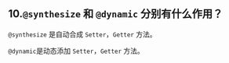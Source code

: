 ## 10.`@synthesize` 和 `@dynamic` 分别有什么作用？

`@synthesize` 是自动合成 `Setter`，`Getter` 方法。

`@dynamic`是动态添加 `Setter`，`Getter` 方法。



